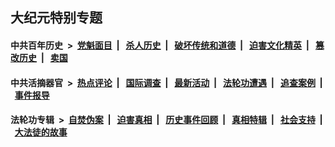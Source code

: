 ## 大纪元特别专题

#### 中共百年历史 &nbsp;>&nbsp; [党魁面目](indexes/nf1176107/README.md?01160430) &nbsp;| &nbsp; [杀人历史](indexes/nf1176106/README.md?01160430) &nbsp;| &nbsp; [破坏传统和道德](indexes/nf1176106/README.md?01160430) &nbsp;| &nbsp; [迫害文化精英](indexes/nf1176111/README.md?01160430) &nbsp;| &nbsp; [篡改历史](indexes/nf1176115/README.md?01160430) &nbsp;| &nbsp; [卖国](indexes/nf1176117/README.md?01160430) 

#### 中共活摘器官 &nbsp;>&nbsp; [热点评论](indexes/nf5879/README.md?01160430) &nbsp;| &nbsp; [国际调查](indexes/nf5947/README.md?01160430) &nbsp;| &nbsp; [最新活动](indexes/nf5883/README.md?01160430) &nbsp;| &nbsp; [法轮功遭遇](indexes/nf5881/README.md?01160430) &nbsp;| &nbsp; [追查案例](indexes/nf5880/README.md?01160430) &nbsp;| &nbsp; [事件报导](indexes/nf5877/README.md?01160430) 

#### 法轮功专辑 &nbsp;>&nbsp; [自焚伪案](indexes/nf5562/README.md?01160430) &nbsp;| &nbsp; [迫害真相](indexes/nf4379/README.md?01160430) &nbsp;| &nbsp; [历史事件回顾](indexes/nf5793/README.md?01160430) &nbsp;| &nbsp; [真相特辑](indexes/nf4389/README.md?01160430) &nbsp;| &nbsp; [社会支持](indexes/nf4386/README.md?01160430) &nbsp;| &nbsp; [大法徒的故事](indexes/nf1147481/README.md?01160430) 


